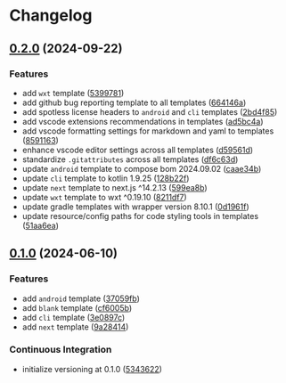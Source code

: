 # Changelog

## [0.2.0](https://github.com/mayekukhisa/scaffold-template-collection/compare/v0.1.0...v0.2.0) (2024-09-22)


### Features

* add `wxt` template ([5399781](https://github.com/mayekukhisa/scaffold-template-collection/commit/5399781867480c2ecb00fe7192e0866aa092f157))
* add github bug reporting template to all templates ([664146a](https://github.com/mayekukhisa/scaffold-template-collection/commit/664146ab142aca9e5aa727b9f6f62c7fb836c18f))
* add spotless license headers to `android` and `cli` templates ([2bd4f85](https://github.com/mayekukhisa/scaffold-template-collection/commit/2bd4f85796087d3ed51e9a4868778193258e5bee))
* add vscode extensions recommendations in templates ([ad5bc4a](https://github.com/mayekukhisa/scaffold-template-collection/commit/ad5bc4ac2e2281bf2aee17f142cfba773983c3ee))
* add vscode formatting settings for markdown and yaml to templates ([8591163](https://github.com/mayekukhisa/scaffold-template-collection/commit/85911639b64e0e9f3ce07b77131cd9dd38504792))
* enhance vscode editor settings across all templates ([d59561d](https://github.com/mayekukhisa/scaffold-template-collection/commit/d59561d0d6f8e907868cc07e4cf20afec3220f04))
* standardize `.gitattributes` across all templates ([df6c63d](https://github.com/mayekukhisa/scaffold-template-collection/commit/df6c63d7e21f400cc4d4e9e2094ede8fc6f247a4))
* update `android` template to compose bom 2024.09.02 ([caae34b](https://github.com/mayekukhisa/scaffold-template-collection/commit/caae34b415c4511fb0f66f725dfea9fef853399e))
* update `cli` template to kotlin 1.9.25 ([128b22f](https://github.com/mayekukhisa/scaffold-template-collection/commit/128b22fee602e9b269a4f1b6e47cba0df21007ed))
* update `next` template to next.js ^14.2.13 ([599ea8b](https://github.com/mayekukhisa/scaffold-template-collection/commit/599ea8bbcf2835ad383403a6dbb1154271f5fc0b))
* update `wxt` template to wxt ^0.19.10 ([8211df7](https://github.com/mayekukhisa/scaffold-template-collection/commit/8211df7d540b74974479e1e1469a2d1fc274ffdd))
* update gradle templates with wrapper version 8.10.1 ([0d1961f](https://github.com/mayekukhisa/scaffold-template-collection/commit/0d1961fc37a43a80173f593904ba09a3655bbe23))
* update resource/config paths for code styling tools in templates ([51aa6ea](https://github.com/mayekukhisa/scaffold-template-collection/commit/51aa6eac26521f3b5fe8753047ce9b7fa6944b5c))

## [0.1.0](https://github.com/mayekukhisa/scaffold-template-collection/compare/v0.1.0...v0.1.0) (2024-06-10)


### Features

* add `android` template ([37059fb](https://github.com/mayekukhisa/scaffold-template-collection/commit/37059fb984ac5638e8a957da20c3db06fa368c5e))
* add `blank` template ([cf6005b](https://github.com/mayekukhisa/scaffold-template-collection/commit/cf6005b33ac88352d4613d35452b6b31b724a89a))
* add `cli` template ([3e0897c](https://github.com/mayekukhisa/scaffold-template-collection/commit/3e0897caf6b2510415d604caeaa185d02df6bbc1))
* add `next` template ([9a28414](https://github.com/mayekukhisa/scaffold-template-collection/commit/9a2841405fe9c70ccbab19bf85e60195d6395071))


### Continuous Integration

* initialize versioning at 0.1.0 ([5343622](https://github.com/mayekukhisa/scaffold-template-collection/commit/53436222bb7dd2cb69ecb90cc5d9886ed941c7c0))
